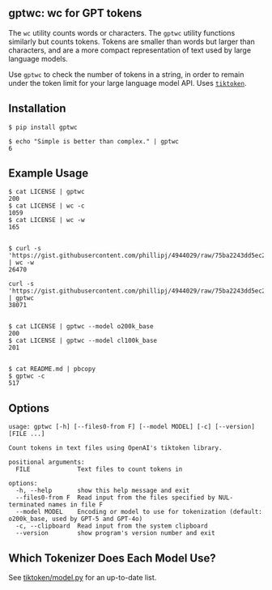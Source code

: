 ## gptwc: wc for GPT tokens

The `wc` utility counts words or characters. The `gptwc` utility functions similarly but counts tokens.
Tokens are smaller than words but larger than characters, and are a more compact representation of text used by large language models.

Use `gptwc` to check the number of tokens in a string, in order to remain under the token limit for your large language model API. Uses [`tiktoken`](https://github.com/openai/tiktoken).


## Installation
```
$ pip install gptwc

$ echo "Simple is better than complex." | gptwc
6
```

## Example Usage

```
$ cat LICENSE | gptwc
200
$ cat LICENSE | wc -c
1059
$ cat LICENSE | wc -w
165


$ curl -s 'https://gist.githubusercontent.com/phillipj/4944029/raw/75ba2243dd5ec2875f629bf5d79f6c1e4b5a8b46/alice_in_wonderland.txt' | wc -w
26470

curl -s 'https://gist.githubusercontent.com/phillipj/4944029/raw/75ba2243dd5ec2875f629bf5d79f6c1e4b5a8b46/alice_in_wonderland.txt' | gptwc
38071


$ cat LICENSE | gptwc --model o200k_base
200
$ cat LICENSE | gptwc --model cl100k_base
201


$ cat README.md | pbcopy
$ gptwc -c
517
```

## Options

```
usage: gptwc [-h] [--files0-from F] [--model MODEL] [-c] [--version] [FILE ...]

Count tokens in text files using OpenAI's tiktoken library.

positional arguments:
  FILE             Text files to count tokens in

options:
  -h, --help       show this help message and exit
  --files0-from F  Read input from the files specified by NUL-terminated names in file F
  --model MODEL    Encoding or model to use for tokenization (default: o200k_base, used by GPT-5 and GPT-4o)
  -c, --clipboard  Read input from the system clipboard
  --version        show program's version number and exit
```

## Which Tokenizer Does Each Model Use?

See [tiktoken/model.py](https://github.com/openai/tiktoken/blob/main/tiktoken/model.py) for an up-to-date list.
